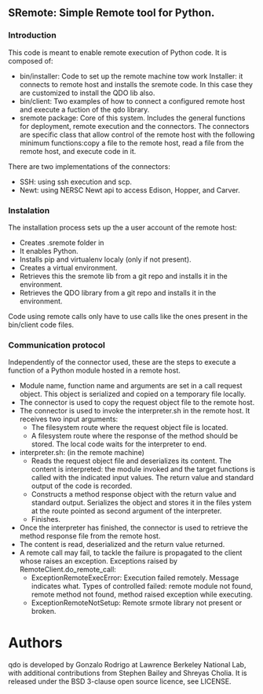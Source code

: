 ## SRemote: Simple Remote tool for Python.

### Introduction
This code is meant to enable remote execution of Python code. It is
composed of:
- bin/installer: Code to set up the remote machine tow work Installer:
  it connects to remote host and installs the sremote code. In this
  case they are customized to install the QDO lib also.
- bin/client: Two examples of how to connect a configured remote
  host and execute a fuction of the qdo library.
- sremote package: Core of this system. Includes the general functions
  for deployment, remote execution and the connectors. The connectors
  are specific class that allow control of the remote host with
  the following minimum functions:copy a file to the remote host,
  read a file from the remote host, and execute code in it. 
  
There are two implementations of the connectors:
- SSH: using ssh execution and scp.
- Newt: using NERSC Newt api to access Edison, Hopper, and Carver.

### Instalation
The installation process sets up the a user account of the remote
host:
- Creates .sremote folder in 
- It enables Python.
- Installs pip and virtualenv localy (only if not present).
- Creates a virtual environment.
- Retrieves this the sremote lib from a git repo and installs it
  in the environment.
- Retrieves the QDO library from a git repo and installs it in the
  environment.
 
Code using remote calls only have to use calls like the ones
present in the bin/client code files. 

### Communication protocol
Independently of the connector used, these are the steps to execute
a function of a Python module hosted in a remote host.
- Module name, function name and arguments are set in a call request
  object. This object is serialized and copied on a temporary file
  locally.
- The connector is used to copy the request object file to the remote
  host.
- The connector is used to invoke the interpreter.sh in the remote
  host. It receives two input arguments: 
  - The filesystem route where the request object file is located.
  - A filesystem route where the response of the method should be
    stored.
  The local code waits for the interpreter to end.
- interpreter.sh: (in the remote machine)
  - Reads the request object file and deserializes its
    content. The content is interpreted: the module invoked and the
    target functions is called with the indicated input values. The
    return value and standard output of the code is recorded.
  - Constructs a method response object with the return value and
    standard output. Serializes the object and stores it in the
    files ystem at the route pointed as second argument of the
    interpreter.
  - Finishes.
- Once the interpreter has finished, the connector is used to retrieve
  the method response file from the remote host.
- The content is read, deserialized and the return value returned.
- A remote call may fail, to tackle the failure is propagated to the client
  whose raises an exception. Exceptions raised by
  RemoteClient.do_remote_call:
  - ExceptionRemoteExecError: Execution failed remotely. Message indicates
    what. Types of controlled failed: remote module not found, remote method
    not found, method raised exception while executing.
  - ExceptionRemoteNotSetup: Remote srmote library not present or broken.
    

Authors
=======

qdo is developed by Gonzalo Rodrigo at Lawrence Berkeley National Lab,
with additional contributions from Stephen Bailey and Shreyas Cholia.  It is
released under the BSD 3-clause open source licence, see LICENSE.
